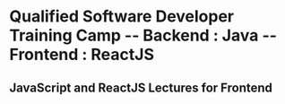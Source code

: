 # Qualified Software Developer Training Camp  -- Backend : Java  --  Frontend : ReactJS
## JavaScript and ReactJS Lectures for Frontend


